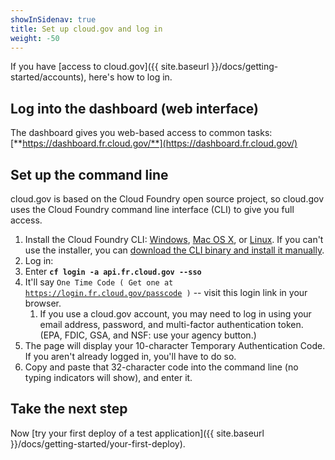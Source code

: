 ```yaml
---
showInSidenav: true
title: Set up cloud.gov and log in
weight: -50
---
```


If you have [access to cloud.gov]({{ site.baseurl }}/docs/getting-started/accounts), here's how to log in.

## Log into the dashboard (web interface)

The dashboard gives you web-based access to common tasks: [**https://dashboard.fr.cloud.gov/**](https://dashboard.fr.cloud.gov/)


## Set up the command line

cloud.gov is based on the Cloud Foundry open source project, so cloud.gov uses the Cloud Foundry command line interface (CLI) to give you full access.

1. Install the Cloud Foundry CLI: [Windows](https://docs.cloudfoundry.org/cf-cli/install-go-cli.html), [Mac OS X](https://docs.cloudfoundry.org/cf-cli/install-go-cli.html#pkg-mac), or [Linux](https://docs.cloudfoundry.org/cf-cli/install-go-cli.html#pkg-linux). If you can't use the installer, you can [download the CLI binary and install it manually](https://docs.cloudfoundry.org/cf-cli/install-go-cli.html#bin).
1. Log in:
  1. Enter **`cf login -a api.fr.cloud.gov --sso`**
  1. It'll say `One Time Code ( Get one at `[`https://login.fr.cloud.gov/passcode`](https://login.fr.cloud.gov/passcode)` )` -- visit this login link in your browser.
     1. If you use a cloud.gov account, you may need to log in using your email address, password, and multi-factor authentication token. (EPA, FDIC, GSA, and NSF: use your agency button.)
  1. The page will display your 10-character Temporary Authentication Code. If you aren't already logged in, you'll have to do so. 
  1. Copy and paste that 32-character code into the command line (no typing indicators will show), and enter it.

<!--**Tip:** The `fr.` in this URL (and other cloud.gov URLs) is short for FedRAMP.-->

## Take the next step

Now [try your first deploy of a test application]({{ site.baseurl }}/docs/getting-started/your-first-deploy).
